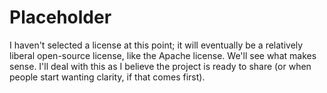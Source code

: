 # Placeholder

I haven't selected a license at this point; it will eventually be a relatively liberal open-source license, like the Apache license.  We'll see what makes sense.  I'll deal with this as I believe the project is ready to share (or when people start wanting clarity, if that comes first).
